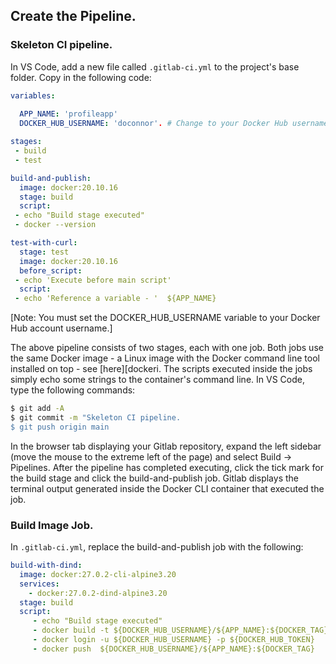 ## Create the Pipeline.

### Skeleton CI pipeline.
In VS Code, add a new file called `.gitlab-ci.yml` to the project's base folder. Copy in the following code:
~~~yaml
variables:
 
  APP_NAME: 'profileapp'
  DOCKER_HUB_USERNAME: 'doconnor'. # Change to your Docker Hub username

stages:
 - build
 - test

build-and-publish:
  image: docker:20.10.16
  stage: build
  script:
 - echo "Build stage executed"
 - docker --version

test-with-curl:
  stage: test
  image: docker:20.10.16
  before_script:
 - echo 'Execute before main script'
  script: 
 - echo 'Reference a variable - '  ${APP_NAME}
~~~
[Note: You must set the DOCKER_HUB_USERNAME variable to your Docker Hub account username.]

The above pipeline consists of two stages, each with one job. Both jobs use the same Docker image - a Linux image with the Docker command line tool installed on top - see [here][dockeri. The scripts executed inside the jobs simply echo some strings to the container's command line. In VS Code, type the following commands:
~~~bash
$ git add -A
$ git commit -m "Skeleton CI pipeline.
$ git push origin main
~~~
In the browser tab displaying your Gitlab repository, expand the left sidebar (move the mouse to the extreme left of the page) and select Build -> Pipelines. After the pipeline has completed executing,  click the tick mark for the build stage and click the build-and-publish job. Gitlab displays the terminal output generated inside the Docker CLI container that executed the job.

### Build Image Job.

In `.gitlab-ci.yml`, replace the build-and-publish job with the following:
~~~yaml
build-with-dind:
  image: docker:27.0.2-cli-alpine3.20
  services:
    - docker:27.0.2-dind-alpine3.20
  stage: build
  script:
     - echo "Build stage executed"
     - docker build -t ${DOCKER_HUB_USERNAME}/${APP_NAME}:${DOCKER_TAG} .
     - docker login -u ${DOCKER_HUB_USERNAME} -p ${DOCKER_HUB_TOKEN}
     - docker push  ${DOCKER_HUB_USERNAME}/${APP_NAME}:${DOCKER_TAG} 
~~~

[dockeri]: https://hub.docker.com/_/docker